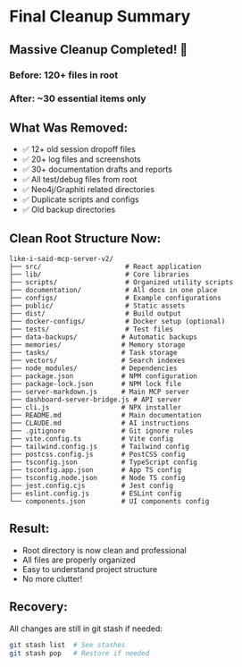 # Final Cleanup Summary

## Massive Cleanup Completed! 🎉

### Before: 120+ files in root
### After: ~30 essential items only

## What Was Removed:
- ✅ 12+ old session dropoff files
- ✅ 20+ log files and screenshots
- ✅ 30+ documentation drafts and reports
- ✅ All test/debug files from root
- ✅ Neo4j/Graphiti related directories
- ✅ Duplicate scripts and configs
- ✅ Old backup directories

## Clean Root Structure Now:
```
like-i-said-mcp-server-v2/
├── src/                     # React application
├── lib/                     # Core libraries
├── scripts/                 # Organized utility scripts
├── documentation/           # All docs in one place
├── configs/                 # Example configurations
├── public/                  # Static assets
├── dist/                    # Build output
├── docker-configs/          # Docker setup (optional)
├── tests/                   # Test files
├── data-backups/           # Automatic backups
├── memories/               # Memory storage
├── tasks/                  # Task storage
├── vectors/                # Search indexes
├── node_modules/           # Dependencies
├── package.json            # NPM configuration
├── package-lock.json       # NPM lock file
├── server-markdown.js      # Main MCP server
├── dashboard-server-bridge.js # API server
├── cli.js                  # NPX installer
├── README.md               # Main documentation
├── CLAUDE.md               # AI instructions
├── .gitignore              # Git ignore rules
├── vite.config.ts          # Vite config
├── tailwind.config.js      # Tailwind config
├── postcss.config.js       # PostCSS config
├── tsconfig.json           # TypeScript config
├── tsconfig.app.json       # App TS config
├── tsconfig.node.json      # Node TS config
├── jest.config.cjs         # Jest config
├── eslint.config.js        # ESLint config
└── components.json         # UI components config
```

## Result:
- Root directory is now clean and professional
- All files are properly organized
- Easy to understand project structure
- No more clutter!

## Recovery:
All changes are still in git stash if needed:
```bash
git stash list  # See stashes
git stash pop   # Restore if needed
```